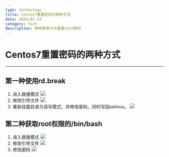 ```yaml
---
type: technology
title: Centos7重置密码的两种方法
date: 2019-02-13
category: Tech
description: 两种简单方式重置root密码
---
```




# Centos7重置密码的两种方式 #

----
## 第一种使用rd.break ##
1. 进入救援模式
	![](http://ww1.sinaimg.cn/large/005WXpR7ly1g04qe5jgqsj30nw0bjwed.jpg)
2. 修改引导文件
	![](http://ww1.sinaimg.cn/large/005WXpR7ly1g04qf2iv0wj30p50art8t.jpg)
3. 重新挂载目录为读写模式，并修改密码，同时写回selinux。
	![](http://ww1.sinaimg.cn/large/005WXpR7ly1g04qg5ho5xj30m809njrh.jpg)

## 第二种获取root权限的/bin/bash ##
1. 进入救援模式
	![](http://ww1.sinaimg.cn/large/005WXpR7ly1g04qe5jgqsj30nw0bjwed.jpg)
2. 修改引导文件
	![](http://ww1.sinaimg.cn/large/005WXpR7ly1g04ral9e83j30qv0b0dfx.jpg)
3. 修改密码
	![](http://ww1.sinaimg.cn/large/005WXpR7ly1g04rbvhpvdj30hk05xmx1.jpg)

